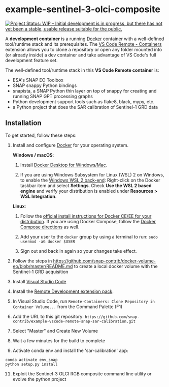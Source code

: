 # example-sentinel-3-olci-composite

[![Project Status: WIP – Initial development is in progress, but there has not yet been a stable, usable release suitable for the public.](https://www.repostatus.org/badges/latest/wip.svg)](https://www.repostatus.org/#wip)

A **development container** is a running [Docker](https://www.docker.com) container with a well-defined tool/runtime stack and its prerequisites. The [VS Code Remote - Containers](https://aka.ms/vscode-remote/download/containers) extension allows you to clone a repository or open any folder mounted into (or already inside) a dev container and take advantage of VS Code's full development feature set.

The well-defined tool/runtime stack in this **VS Code Remote container** is:

- ESA's SNAP EO Toolbox
- SNAP snappy Python bindings
- snapista, a SNAP Python thin layer on top of snappy for creating and running SNAP GPT processing graphs
- Python development support tools such as flake8, black, mypy, etc.
- a Python project that does the SAR calibration of Sentinel-1 GRD data

## Installation

To get started, follow these steps:

1. Install and configure [Docker](https://www.docker.com/get-started) for your operating system.

    **Windows / macOS**:

    1. Install [Docker Desktop for Windows/Mac](https://www.docker.com/products/docker-desktop).

    2. If you are using Windows Subsystem for Linux (WSL) 2 on Windows, to enable the [Windows WSL 2 back-end](https://aka.ms/vscode-remote/containers/docker-wsl2): Right-click on the Docker taskbar item and select **Settings**. Check **Use the WSL 2 based engine** and verify your distribution is enabled under **Resources > WSL Integration**.

    **Linux**:

    1. Follow the [official install instructions for Docker CE/EE for your distribution](https://docs.docker.com/install/#supported-platforms). If you are using Docker Compose, follow the [Docker Compose directions](https://docs.docker.com/compose/install/) as well.

    2. Add your user to the `docker` group by using a terminal to run: `sudo usermod -aG docker $USER`

    3. Sign out and back in again so your changes take effect.

2. Follow the steps in https://github.com/snap-contrib/docker-volume-eo/blob/master/README.md to create a local docker volume with the Sentinel-1 GRD acquisition

3. Install [Visual Studio Code](https://code.visualstudio.com/) 

4. Install the [Remote Development extension pack](https://aka.ms/vscode-remote/download/extension).

5. In Visual Studio Code, run `Remote-Containers: Clone Repository in Container Volume...` from the Command Palette (F1)

6. Add the URL to this git repository: `https://github.com/snap-contrib/example-vscode-remote-snap-sar-calibration.git`

7. Select "Master" and Create New Volume 

8. Wait a few minutes for the build to complete

9. Activate conda env and install the 'sar-calibration' app:
```
conda activate env_snap
python setup.py install
``` 
11. Exploit the Sentinel-3 OLCI RGB composite command line utility or evolve the python project
